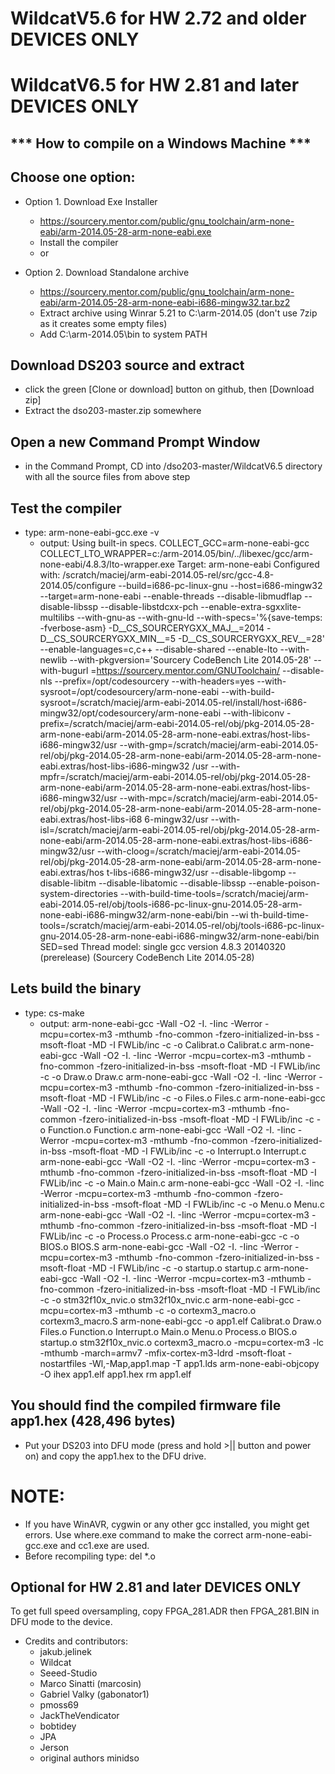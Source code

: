 WildcatV5.6 for HW 2.72 and older DEVICES ONLY
=
WildcatV6.5 for HW 2.81 and later DEVICES ONLY
=
*** How to compile on a Windows Machine ***
-
Choose one option:
-
- Option 1. Download Exe Installer
   - https://sourcery.mentor.com/public/gnu_toolchain/arm-none-eabi/arm-2014.05-28-arm-none-eabi.exe
   - Install the compiler
   - or

- Option 2. Download Standalone archive
   - https://sourcery.mentor.com/public/gnu_toolchain/arm-none-eabi/arm-2014.05-28-arm-none-eabi-i686-mingw32.tar.bz2
   - Extract archive using Winrar 5.21 to C:\arm-2014.05 (don't use 7zip as it creates some empty files)
   - Add C:\arm-2014.05\bin to system PATH

Download DS203 source and extract 
-
- click the green [Clone or download] button on github, then [Download zip]
- Extract the dso203-master.zip somewhere

Open a new Command Prompt Window
-
- in the Command Prompt, CD into /dso203-master/WildcatV6.5 directory with all the source files from above step

Test the compiler
-
- type: arm-none-eabi-gcc.exe -v
   - output:
Using built-in specs.
COLLECT_GCC=arm-none-eabi-gcc
COLLECT_LTO_WRAPPER=c:/arm-2014.05/bin/../libexec/gcc/arm-none-eabi/4.8.3/lto-wrapper.exe
Target: arm-none-eabi
Configured with: /scratch/maciej/arm-eabi-2014.05-rel/src/gcc-4.8-2014.05/configure --build=i686-pc-linux-gnu --host=i686-mingw32 --target=arm-none-eabi --enable-threads --disable-libmudflap --disable-libssp --disable-libstdcxx-pch --enable-extra-sgxxlite-multilibs --with-gnu-as
--with-gnu-ld --with-specs='%{save-temps: -fverbose-asm} -D__CS_SOURCERYGXX_MAJ__=2014 -D__CS_SOURCERYGXX_MIN__=5 -D__CS_SOURCERYGXX_REV__=28' --enable-languages=c,c++ --disable-shared --enable-lto --with-newlib --with-pkgversion='Sourcery CodeBench Lite 2014.05-28' --with-bugurl
=https://sourcery.mentor.com/GNUToolchain/ --disable-nls --prefix=/opt/codesourcery --with-headers=yes --with-sysroot=/opt/codesourcery/arm-none-eabi --with-build-sysroot=/scratch/maciej/arm-eabi-2014.05-rel/install/host-i686-mingw32/opt/codesourcery/arm-none-eabi --with-libiconv
-prefix=/scratch/maciej/arm-eabi-2014.05-rel/obj/pkg-2014.05-28-arm-none-eabi/arm-2014.05-28-arm-none-eabi.extras/host-libs-i686-mingw32/usr --with-gmp=/scratch/maciej/arm-eabi-2014.05-rel/obj/pkg-2014.05-28-arm-none-eabi/arm-2014.05-28-arm-none-eabi.extras/host-libs-i686-mingw32
/usr --with-mpfr=/scratch/maciej/arm-eabi-2014.05-rel/obj/pkg-2014.05-28-arm-none-eabi/arm-2014.05-28-arm-none-eabi.extras/host-libs-i686-mingw32/usr --with-mpc=/scratch/maciej/arm-eabi-2014.05-rel/obj/pkg-2014.05-28-arm-none-eabi/arm-2014.05-28-arm-none-eabi.extras/host-libs-i68
6-mingw32/usr --with-isl=/scratch/maciej/arm-eabi-2014.05-rel/obj/pkg-2014.05-28-arm-none-eabi/arm-2014.05-28-arm-none-eabi.extras/host-libs-i686-mingw32/usr --with-cloog=/scratch/maciej/arm-eabi-2014.05-rel/obj/pkg-2014.05-28-arm-none-eabi/arm-2014.05-28-arm-none-eabi.extras/hos
t-libs-i686-mingw32/usr --disable-libgomp --disable-libitm --disable-libatomic --disable-libssp --enable-poison-system-directories --with-build-time-tools=/scratch/maciej/arm-eabi-2014.05-rel/obj/tools-i686-pc-linux-gnu-2014.05-28-arm-none-eabi-i686-mingw32/arm-none-eabi/bin --wi
th-build-time-tools=/scratch/maciej/arm-eabi-2014.05-rel/obj/tools-i686-pc-linux-gnu-2014.05-28-arm-none-eabi-i686-mingw32/arm-none-eabi/bin SED=sed
Thread model: single
gcc version 4.8.3 20140320 (prerelease) (Sourcery CodeBench Lite 2014.05-28)


Lets build the binary
-
- type: cs-make
   - output:
arm-none-eabi-gcc -Wall -O2 -I. -Iinc  -Werror -mcpu=cortex-m3 -mthumb -fno-common -fzero-initialized-in-bss -msoft-float -MD -I FWLib/inc -c -o Calibrat.o Calibrat.c
arm-none-eabi-gcc -Wall -O2 -I. -Iinc  -Werror -mcpu=cortex-m3 -mthumb -fno-common -fzero-initialized-in-bss -msoft-float -MD -I FWLib/inc -c -o Draw.o Draw.c
arm-none-eabi-gcc -Wall -O2 -I. -Iinc  -Werror -mcpu=cortex-m3 -mthumb -fno-common -fzero-initialized-in-bss -msoft-float -MD -I FWLib/inc -c -o Files.o Files.c
arm-none-eabi-gcc -Wall -O2 -I. -Iinc  -Werror -mcpu=cortex-m3 -mthumb -fno-common -fzero-initialized-in-bss -msoft-float -MD -I FWLib/inc -c -o Function.o Function.c
arm-none-eabi-gcc -Wall -O2 -I. -Iinc  -Werror -mcpu=cortex-m3 -mthumb -fno-common -fzero-initialized-in-bss -msoft-float -MD -I FWLib/inc -c -o Interrupt.o Interrupt.c
arm-none-eabi-gcc -Wall -O2 -I. -Iinc  -Werror -mcpu=cortex-m3 -mthumb -fno-common -fzero-initialized-in-bss -msoft-float -MD -I FWLib/inc -c -o Main.o Main.c
arm-none-eabi-gcc -Wall -O2 -I. -Iinc  -Werror -mcpu=cortex-m3 -mthumb -fno-common -fzero-initialized-in-bss -msoft-float -MD -I FWLib/inc -c -o Menu.o Menu.c
arm-none-eabi-gcc -Wall -O2 -I. -Iinc  -Werror -mcpu=cortex-m3 -mthumb -fno-common -fzero-initialized-in-bss -msoft-float -MD -I FWLib/inc -c -o Process.o Process.c
arm-none-eabi-gcc    -c -o BIOS.o BIOS.S
arm-none-eabi-gcc -Wall -O2 -I. -Iinc  -Werror -mcpu=cortex-m3 -mthumb -fno-common -fzero-initialized-in-bss -msoft-float -MD -I FWLib/inc -c -o startup.o startup.c
arm-none-eabi-gcc -Wall -O2 -I. -Iinc  -Werror -mcpu=cortex-m3 -mthumb -fno-common -fzero-initialized-in-bss -msoft-float -MD -I FWLib/inc -c -o stm32f10x_nvic.o stm32f10x_nvic.c
arm-none-eabi-gcc -mcpu=cortex-m3 -mthumb  -c -o cortexm3_macro.o cortexm3_macro.S
arm-none-eabi-gcc -o app1.elf Calibrat.o Draw.o Files.o Function.o Interrupt.o Main.o Menu.o Process.o BIOS.o startup.o stm32f10x_nvic.o cortexm3_macro.o -mcpu=cortex-m3 -lc -mthumb -march=armv7 -mfix-cortex-m3-ldrd -msoft-float -nostartfiles -Wl,-Map,app1.map -T app1.lds
arm-none-eabi-objcopy -O ihex app1.elf app1.hex
rm app1.elf


You should find the compiled firmware file app1.hex (428,496 bytes)
-
- Put your DS203 into DFU mode (press and hold >|| button and power on) and copy the app1.hex to the DFU drive.

NOTE:
=
   - If you have WinAVR, cygwin or any other gcc installed, you might get errors.  Use where.exe command to make the correct arm-none-eabi-gcc.exe and cc1.exe are used.
   - Before recompiling type: del *.o 

Optional for HW 2.81 and later DEVICES ONLY
-
To get full speed oversampling, copy FPGA_281.ADR then FPGA_281.BIN in DFU mode to the device.

- Credits and contributors:
   - jakub.jelinek
   - Wildcat
   - Seeed-Studio
   - Marco Sinatti (marcosin)
   - Gabriel Valky (gabonator1)
   - pmoss69
   - JackTheVendicator
   - bobtidey 
   - JPA 
   - Jerson 
   - original authors minidso

